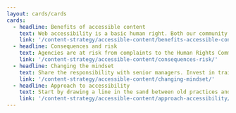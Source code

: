 ```yaml
---
layout: cards/cards
cards:
  - headline: Benefits of accessible content
    text: Web accessibility is a basic human right. Both our community and government benefit when we get it right.
    link: '/content-strategy/accessible-content/benefits-accessible-content/'
  - headline: Consequences and risk
    text: Agencies are at risk from complaints to the Human Rights Commission. This may attract negative media attention.
    link: '/content-strategy/accessible-content/consequences-risk/'
  - headline: Changing the mindset
    text: Share the responsibility with senior managers. Invest in training. Put together a business case.
    link: '/content-strategy/accessible-content/changing-mindset/'
  - headline: Approach to accessibility
    text: Start by drawing a line in the sand between old practices and a new way forward.
    link: '/content-strategy/accessible-content/approach-accessibility/'
---
```

